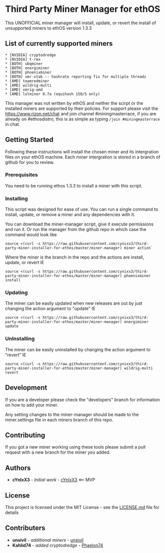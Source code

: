 # Third Party Miner Manager for ethOS

This UNOFFICIAL miner manager will install, update, or revert the install of unsupported miners to ethOS version 1.3.3
## List of currently supported miners
	* [NVIDIA] cryptodredge
	* [NVIDIA] t-rex
	* [BOTH] ubqminer
	* [BOTH] energiminer
	* [BOTH] phoenixminer
	* [BOTH] xmr-stak -- hashrate reporting fix for multiple threads
	* [AMD] teamredminer
	* [AMD] wildrig-multi
	* [AMD] xmrig-amd 
	* [AMD] lolminer 0.7a (equihash 150/5 only)

This manager was not written by ethOS and neither the scirpt or the installed miners are supported by their policies. For support please visit the https://www.rizon.net/chat and join channel #miningmasterrace, if you are already on #ethosdistro, this is as simple as typing `/join #miningmasterrace` in chat.

## Getting Started

Following these instructions will install the chosen miner and its intergration files on your ethOS machine. Each miner intergration is stored in a branch of github for you to review.

### Prerequisites

You need to be running ethos 1.3.3 to install a miner with this script.

### Installing

This script was designed for ease of use. You can run a single command to install, update, or remove a miner and any dependencies with it.

You can download the miner-manager script, give it execute permissions and run it. Or run the manager from the github repo in which case the command would look like

```
source <(curl -s https://raw.githubusercontent.com/cynixx3/third-party-miner-installer-for-ethos/master/miner-manager) miner action`
```

Where the miner is the branch in the repo and the actions are install, update, or revert
IE

```
source <(curl -s https://raw.githubusercontent.com/cynixx3/third-party-miner-installer-for-ethos/master/miner-manager) phoenixminer install
```

### Updating

The miner can be easily updated when new releases are out by just changing the action argument to "update"
IE

```
source <(curl -s https://raw.githubusercontent.com/cynixx3/third-party-miner-installer-for-ethos/master/miner-manager) energiminer update
```

### UnInstalling

The miner can be easily uninstalled by changing the action argument to "revert"
IE

```
source <(curl -s https://raw.githubusercontent.com/cynixx3/third-party-miner-installer-for-ethos/master/miner-manager) wildrig-multi revert
```

## Development

If you are a developer please check the "developers" branch for information on how to add your miner.

Any setting changes to the miner-manager should be made to the miner.settings file in each miners branch of this repo.

## Contributing

If you got a new miner working using these tools please submit a pull request with a new branch for the miner you added.

## Authors

* **cYnIxX3** - *Initial work* - [cYnIxX3](https://github.com/cynixx3) <== MVP

## License

This project is licensed under the MIT License - see the [LICENSE.md](LICENSE.md) file for details

## Contributers

* **unsivil** - *additional miners* - [unsivil](https://github.com/unsivilaudio)
* **Kahlid74** - *added cryptodredge* - [Phaelon74](https://github.com/phaelon74)
